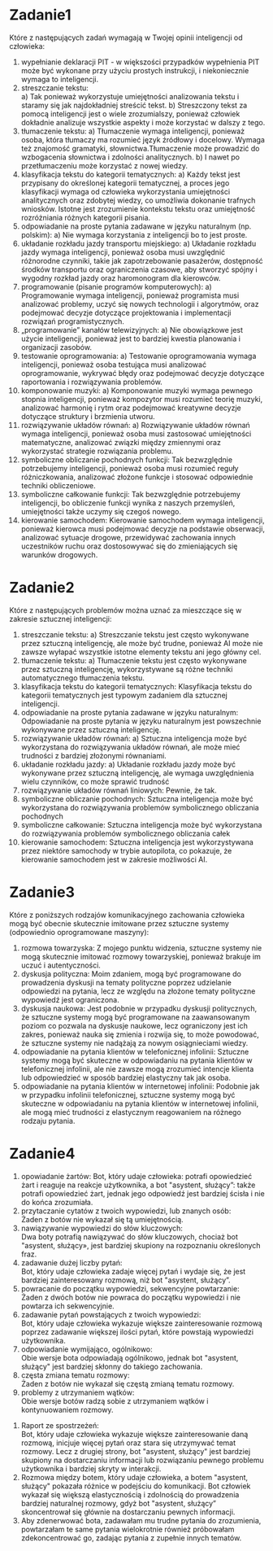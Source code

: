 # Zadanie1

Które z następujących zadań wymagają w Twojej opinii inteligencji od człowieka:
1. wypełnianie deklaracji PIT - w większości przypadków wypełnienia PIT może być wykonane przy użyciu prostych instrukcji, i niekoniecznie wymaga to inteligencji.
2. streszczanie tekstu:                                                                                                                                            
  a) Tak ponieważ wykorzystuje umiejętności analizowania tekstu i staramy się jak najdokładniej streścić tekst.
b) Streszczony tekst za pomocą inteligencji jest o wiele zrozumialszy, ponieważ człowiek dokładnie analizuje wszystkie aspekty i może korzystać w dalszy z tego.
3. tłumaczenie tekstu:
a) Tłumaczenie wymaga inteligencji, ponieważ osoba, która tłumaczy ma rozumieć język źródłowy i docelowy. Wymaga też znajomość gramatyki, słownictwa.Tłumaczenie może prowadzić do wzbogacenia słownictwa i zdolności analitycznych.
b) I nawet po przetłumaczeniu może korzystać z nowej wiedzy.
4. klasyfikacja tekstu do kategorii tematycznych:
a) Każdy tekst jest przypisany do określonej kategorii tematycznej, a proces jego klasyfikacji wymaga od człowieka wykorzystania umiejętności analitycznych oraz zdobytej wiedzy, co umożliwia dokonanie trafnych wniosków. Istotne jest zrozumienie kontekstu tekstu oraz umiejętność rozróżniania różnych kategorii pisania.
5. odpowiadanie na proste pytania zadawane w języku naturalnym (np. polskim):
a) Nie wymaga korzystania z inteligencji bo to jest proste.
6. układanie rozkładu jazdy transportu miejskiego:
a) Układanie rozkładu jazdy wymaga inteligencji, ponieważ osoba musi uwzględnić różnorodne czynniki, takie jak zapotrzebowanie pasażerów, dostępność środków transportu oraz ograniczenia czasowe, aby stworzyć spójny i wygodny rozkład jazdy oraz haromonogram dla kierowców.
7. programowanie (pisanie programów komputerowych):
a) Programowanie wymaga inteligencji, ponieważ programista musi analizować problemy, uczyć się nowych technologii i algorytmów, oraz podejmować decyzje dotyczące projektowania i implementacji rozwiązań programistycznych.
8. „programowanie” kanałów telewizyjnych:
a) Nie obowiązkowe jest użycie inteligencji, ponieważ jest to bardziej kwestia planowania i organizacji zasobów.
9. testowanie oprogramowania:
a) Testowanie oprogramowania wymaga inteligencji, ponieważ osoba testująca musi analizować oprogramowanie, wykrywać błędy oraz podejmować decyzje dotyczące raportowania i rozwiązywania problemów.
10. komponowanie muzyki:
a) Komponowanie muzyki wymaga pewnego stopnia inteligencji, ponieważ kompozytor musi rozumieć teorię muzyki, analizować harmonię i rytm oraz podejmować kreatywne decyzje dotyczące struktury i brzmienia utworu.
11. rozwiązywanie układów równań:
a) Rozwiązywanie układów równań wymaga inteligencji, ponieważ osoba musi zastosować umiejętności matematyczne, analizować związki między zmiennymi oraz wykorzystać strategie rozwiązania problemu.
12. symboliczne obliczanie pochodnych funkcji:
Tak bezwzględnie potrzebujemy inteligencji, ponieważ osoba musi rozumieć reguły różniczkowania, analizować złożone funkcje i stosować odpowiednie techniki obliczeniowe.
13. symboliczne całkowanie funkcji:
Tak bezwzględnie potrzebujemy inteligencji, bo obliczenie funkcji wynika z naszych przemyśleń, umiejętności także uczymy się czegoś nowego.
14. kierowanie samochodem:
Kierowanie samochodem wymaga inteligencji, ponieważ kierowca musi podejmować decyzje na podstawie obserwacji, analizować sytuacje drogowe, przewidywać zachowania innych uczestników ruchu oraz dostosowywać się do zmieniających się warunków drogowych.

# Zadanie2
Które z następujących problemów można uznać za mieszczące się w zakresie sztucznej inteligencji:
1. streszczanie tekstu: 
a) Streszczanie tekstu jest często wykonywane przez sztuczną inteligencję, ale może być trudne, ponieważ AI może nie zawsze wyłapać wszystkie istotne elementy tekstu ani jego główny cel.
2. tłumaczenie tekstu:
a) Tłumaczenie tekstu jest często wykonywane przez sztuczną inteligencję, wykorzystywane są różne techniki automatycznego tłumaczenia tekstu.
3. klasyfikacja tekstu do kategorii tematycznych:
Klasyfikacja tekstu do kategorii tematycznych jest typowym zadaniem dla sztucznej inteligencji.
4. odpowiadanie na proste pytania zadawane w języku naturalnym:
Odpowiadanie na proste pytania w języku naturalnym jest powszechnie wykonywane przez sztuczną inteligencję.
5. rozwiązywanie układów równań:
a) Sztuczna inteligencja może być wykorzystana do rozwiązywania układów równań, ale może mieć trudności z bardziej złożonymi równaniami.
6. układanie rozkładu jazdy:
a) Układanie rozkładu jazdy może być wykonywane przez sztuczną inteligencję, ale wymaga uwzględnienia wielu czynników, co może sprawić trudność
7. rozwiązywanie układów równań liniowych:
Pewnie, że tak. 
8. symboliczne obliczanie pochodnych:
 Sztuczna inteligencja może być wykorzystana do rozwiązywania problemów symbolicznego obliczania pochodnych
9. symboliczne całkowanie:
Sztuczna inteligencja może być wykorzystana do rozwiązywania problemów symbolicznego obliczania całek
10. kierowanie samochodem:
Sztuczna inteligencja jest wykorzystywana przez niektóre samochody w trybie autopilota, co pokazuje, że kierowanie samochodem jest w zakresie możliwości AI.

# Zadanie3
Które z poniższych rodzajów komunikacyjnego zachowania człowieka mogą być obecnie skutecznie imitowane przez sztuczne systemy (odpowiednio oprogramowane maszyny):

1. rozmowa towarzyska:
Z mojego punktu widzenia, sztuczne systemy nie mogą skutecznie imitować rozmowy towarzyskiej, ponieważ brakuje im uczuć i autentyczności.
2. dyskusja polityczna:
Moim zdaniem, mogą być programowane do prowadzenia dyskusji na tematy polityczne poprzez udzielanie odpowiedzi na pytania, lecz ze względu na złożone tematy polityczne wypowiedź jest ograniczona.
3. dyskusja naukowa: 
Jest podobnie w przypadku dyskusji politycznych, że sztuczne systemy mogą być programowane na zaawansowanym poziom co pozwala na dyskusje naukowe, lecz ograniczony jest ich zakres, ponieważ nauka się zmienia i rozwija się, to może powodować, że sztuczne systemy nie nadążają za nowym osiągnieciami wiedzy.
4. odpowiadanie na pytania klientów w telefonicznej infolinii:
Sztuczne systemy mogą być skuteczne w odpowiadaniu na pytania klientów w telefonicznej infolinii, ale nie zawsze mogą zrozumieć intencje klienta lub odpowiedzieć w sposób bardziej elastyczny tak jak osoba.
5. odpowiadanie na pytania klientów w internetowej infolinii:
Podobnie jak w przypadku infolinii telefonicznej, sztuczne systemy mogą być skuteczne w odpowiadaniu na pytania klientów w internetowej infolinii, ale mogą mieć trudności z elastycznym reagowaniem na różnego rodzaju pytania.

# Zadanie4
1) opowiadanie żartów: 
Bot, który udaje człowieka: potrafi opowiedzieć żart i reaguje na reakcje użytkownika, a bot "asystent, służący”: także potrafi opowiedzieć żart, jednak jego odpowiedź jest bardziej ścisła i nie do końca zrozumiała.
2) przytaczanie cytatów z twoich wypowiedzi, lub znanych osób:                                                                                                      
Żaden z botów nie wykazał się tą umiejętnością.
3) nawiązywanie wypowiedzi do słów kluczowych:                                                                                                                      
Dwa boty potrafią nawiązywać do słów kluczowych, chociaż bot "asystent, służący», jest bardziej skupiony na rozpoznaniu określonych fraz.  
4) zadawanie dużej liczby pytań:                                                                                                                                    
Bot, który udaje człowieka zadaje więcej pytań i wydaje się, że jest bardziej zainteresowany rozmową, niż bot "asystent, służący”.
5) powracanie do początku wypowiedzi, sekwencyjne powtarzanie:                                                                                                     
 Żaden z dwóch botów nie powraca do początku wypowiedzi i nie powtarza ich sekwencyjnie.
6) zadawanie pytań powstających z twoich wypowiedzi:                                                                                                                
Bot, który udaje człowieka wykazuje większe zainteresowanie rozmową poprzez zadawanie większej ilości pytań, które powstają wypowiedzi użytkownika.
7) odpowiadanie wymijająco, ogólnikowo:                                                                                                                             
Obie wersje bota odpowiadają ogólnikowo, jednak bot "asystent, służący" jest bardziej skłonny do takiego zachowania.
8) częsta zmiana tematu rozmowy:                                                                                                                                    
Żaden z botów nie wykazał się częstą zmianą tematu rozmowy.
9) problemy z utrzymaniem wątków:                                                                                                                               
Obie wersje botów radzą sobie z utrzymaniem wątków i kontynuowaniem rozmowy.
1. Raport ze spostrzeżeń:      
Bot, który udaje człowieka wykazuje większe zainteresowanie daną rozmową, inicjuje więcej pytań oraz stara się utrzymywać temat rozmowy.  Lecz z drugiej strony, bot "asystent, służący" jest bardziej skupiony na dostarczaniu informacji lub rozwiązaniu pewnego problemu użytkownika i bardziej skryty w interakcji.
2. Rozmowa między botem, który udaje człowieka, a botem "asystent, służący" pokazała różnice w podejściu do komunikacji. Bot człowiek wykazał się większą elastycznością i zdolnością do prowadzenia bardziej naturalnej rozmowy, gdyż bot "asystent, służący” skoncentrował się głównie na dostarczaniu pewnych informacji.
3. Aby zdenerwować bota, zadawałam mu trudne pytania do zrozumienia, powtarzałam te same pytania wielokrotnie również próbowałam zdekoncentrować go, zadając pytania z zupełnie innych tematów.
